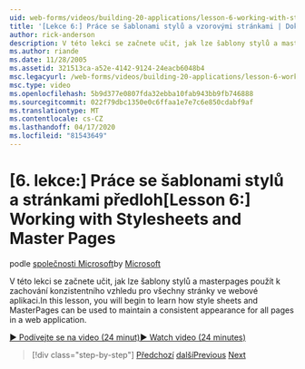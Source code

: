 ```yaml
---
uid: web-forms/videos/building-20-applications/lesson-6-working-with-stylesheets-and-master-pages
title: '[Lekce 6:] Práce se šablonami stylů a vzorovými stránkami | Dokumenty společnosti Microsoft'
author: rick-anderson
description: V této lekci se začnete učit, jak lze šablony stylů a masterpages použít k zachování konzistentního vzhledu pro všechny stránky ve webové aplikaci.
ms.author: riande
ms.date: 11/28/2005
ms.assetid: 321513ca-a52e-4142-9124-24eacb6048b4
msc.legacyurl: /web-forms/videos/building-20-applications/lesson-6-working-with-stylesheets-and-master-pages
msc.type: video
ms.openlocfilehash: 5b9d377e0807fda32ebba10fab943bb9fb746888
ms.sourcegitcommit: 022f79dbc1350e0c6ffaa1e7e7c6e850cdabf9af
ms.translationtype: MT
ms.contentlocale: cs-CZ
ms.lasthandoff: 04/17/2020
ms.locfileid: "81543649"
---
```

# <a name="lesson-6-working-with-stylesheets-and-master-pages"></a><span data-ttu-id="396e6-103">[6. lekce:] Práce se šablonami stylů a stránkami předloh</span><span class="sxs-lookup"><span data-stu-id="396e6-103">[Lesson 6:] Working with Stylesheets and Master Pages</span></span>

<span data-ttu-id="396e6-104">podle [společnosti Microsoft](https://github.com/microsoft)</span><span class="sxs-lookup"><span data-stu-id="396e6-104">by [Microsoft](https://github.com/microsoft)</span></span>

<span data-ttu-id="396e6-105">V této lekci se začnete učit, jak lze šablony stylů a masterpages použít k zachování konzistentního vzhledu pro všechny stránky ve webové aplikaci.</span><span class="sxs-lookup"><span data-stu-id="396e6-105">In this lesson, you will begin to learn how style sheets and MasterPages can be used to maintain a consistent appearance for all pages in a web application.</span></span>

[<span data-ttu-id="396e6-106">&#9654; Podívejte se na video (24 minut)</span><span class="sxs-lookup"><span data-stu-id="396e6-106">&#9654; Watch video (24 minutes)</span></span>](https://channel9.msdn.com/Blogs/ASP-NET-Site-Videos/lesson-6-working-with-stylesheets-and-master-pages)

> [!div class="step-by-step"]
> <span data-ttu-id="396e6-107">[Předchozí](lesson-5-debugging-and-tracing-your-website.md)
> [další](lesson-7-databinding-to-user-interface-controls.md)</span><span class="sxs-lookup"><span data-stu-id="396e6-107">[Previous](lesson-5-debugging-and-tracing-your-website.md)
[Next](lesson-7-databinding-to-user-interface-controls.md)</span></span>

